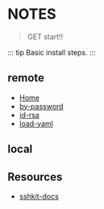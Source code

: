 # NOTES
> GET start!!

::: tip
Basic install steps.
:::

## remote
  - [Home](/)
  - [by-password](/on_remote/001-password.md)
  - [id-rsa](/on_remote/002-id_rsa.md)
  - [load-yaml](/on_remote/003-load_yaml.md)

## local


## Resources
- [sshkit-docs](https://github.com/capistrano/sshkit/blob/master/EXAMPLES.md)

